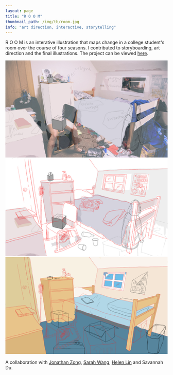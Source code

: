 ```yaml
---
layout: page
title: "R O O M"
thumbnail_path: /img/tb/room.jpg
info: "art direction, interactive, storytelling"
---
```


R O O M is an interative illustration that maps change in a college student's room over the course of four seasons. I contributed to storyboarding, art direction and the final illustrations. The project can be viewed [here](http://jonathanzong.github.io/room/). 

![Monstera](/img/room/process1.jpg)
![Monstera](/img/room/process2.jpg)
![Monstera](/img/room/process3.png)

A collaboration with [Jonathan Zong](http://www.jonathanzong.com), [Sarah Wang](http://www.sarahwangart.tumblr.com), [Helen Lin](http://www.helen-lin.com) and Savannah Du.

